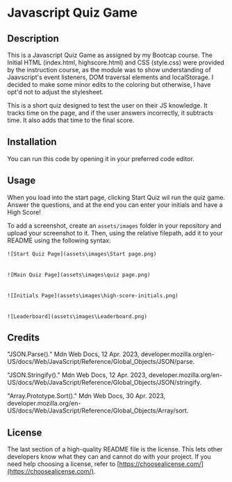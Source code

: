 # Javascript Quiz Game

## Description

This is a Javascript Quiz Game as assigned by my Bootcap course. The Initial HTML (index.html, highscore.html) and CSS (style.css) were provided by the instruction course, as the module was to show understanding of Jaavscript's event listeners, DOM traversal elements and localStorage. I decided to make some minor edits to the coloring but otherwise, I have opt'd not to adjust the stylesheet. 

This is a short quiz designed to test the user on their JS knowledge. It tracks time on the page, and if the user answers incorrectly, it subtracts time. It also adds that time to the final score. 


## Installation

You can run this code by opening it in your preferred code editor. 

## Usage

When you load into the start page, clicking Start Quiz wil run the quiz game. Answer the questions, and at the end you can enter your initials and have a High Score! 

To add a screenshot, create an `assets/images` folder in your repository and upload your screenshot to it. Then, using the relative filepath, add it to your README using the following syntax:

    
    ![Start Quiz Page](assets\images\Start page.png)

    
    ![Main Quiz Page](assets\images\quiz page.png)
    
        
    ![Initials Page](assets\images\high-score-initials.png)
    
    
    ![Leaderboard](assets\images\Leaderboard.png)
    



## Credits

"JSON.Parse()." Mdn Web Docs, 12 Apr. 2023, developer.mozilla.org/en-US/docs/Web/JavaScript/Reference/Global_Objects/JSON/parse.

"JSON.Stringify()." Mdn Web Docs, 12 Apr. 2023, developer.mozilla.org/en-US/docs/Web/JavaScript/Reference/Global_Objects/JSON/stringify.

"Array.Prototype.Sort()." Mdn Web Docs, 30 Apr. 2023, developer.mozilla.org/en-US/docs/Web/JavaScript/Reference/Global_Objects/Array/sort.

## License

The last section of a high-quality README file is the license. This lets other developers know what they can and cannot do with your project. If you need help choosing a license, refer to [https://choosealicense.com/](https://choosealicense.com/).
